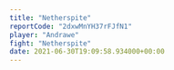 ```yaml
---
title: "Netherspite"
reportCode: "2dxwMnYH37rFJfN1"
player: "Andrawe"
fight: "Netherspite"
date: 2021-06-30T19:09:58.934000+00:00
---
```

